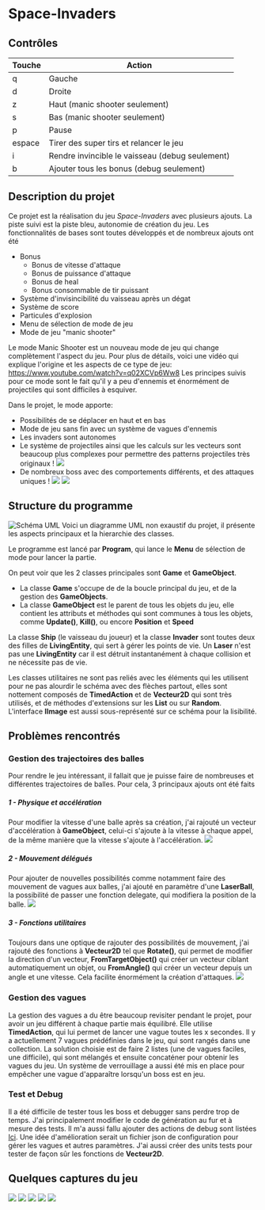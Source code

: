 ﻿# Space-Invaders

## Contrôles
| Touche | Action                                          |
|--------|-------------------------------------------------|
| q      | Gauche                                          |
| d      | Droite                                          |
| z      | Haut (manic shooter seulement)                  |
| s      | Bas (manic shooter seulement)                   |
| p      | Pause                                           |
| espace | Tirer des super tirs et relancer le jeu         |
| i      | Rendre invincible le vaisseau (debug seulement) |
| b      | Ajouter tous les bonus (debug seulement)        |

## Description du projet 
Ce projet est la réalisation du jeu *Space-Invaders* avec plusieurs ajouts.
La piste suivi est la piste bleu, autonomie de création du jeu.
Les fonctionnalités de bases sont toutes développés et de nombreux ajouts ont été 
- Bonus
  * Bonus de vitesse d'attaque
  * Bonus de puissance d'attaque
  * Bonus de heal
  * Bonus consommable de tir puissant
- Système d'invisincibilité du vaisseau après un dégat
- Système de score
- Particules d'explosion
- Menu de sélection de mode de jeu
- Mode de jeu "manic shooter"

Le mode Manic Shooter est un nouveau mode de jeu qui change complètement l'aspect du jeu.
Pour plus de détails, voici une vidéo qui explique l'origine et les aspects de ce type de jeu: https://www.youtube.com/watch?v=q02XCVp6Ww8
Les principes suivis pour ce mode sont le fait qu'il y a peu d'ennemis et énormément de projectiles qui sont difficiles à esquiver.

Dans le projet, le mode apporte:
 - Possibilités de se déplacer en haut et en bas
 - Mode de jeu sans fin avec un système de vagues d'ennemis
 - Les invaders sont autonomes
 - Le système de projectiles ainsi que les calculs sur les vecteurs sont beaucoup plus complexes pour permettre des patterns projectiles très originaux !
 ![](Images/screenBullets.gif)     
 - De nombreux boss avec des comportements différents, et des attaques uniques ! 
 ![](Images/screenSmartBoss.gif)  ![](Images/screenSpammer.gif)

## Structure du programme
![Schéma UML](model.jpg)
Voici un diagramme UML non exaustif du projet, il présente les aspects principaux et la hierarchie des classes.

Le programme est lancé par **Program**, qui lance le **Menu** de sélection de mode pour lancer la partie.

On peut voir que les 2 classes principales sont **Game** et **GameObject**.
- La classe **Game** s'occupe de de la boucle principal du jeu, et de la gestion des **GameObjects**.
- La classe **GameObject** est le parent de tous les objets du jeu, elle contient les attributs et méthodes qui sont communes à tous les objets, comme **Update()**, **Kill()**, ou encore **Position** et **Speed**

La classe **Ship** (le vaisseau du joueur) et la classe **Invader** sont toutes deux des filles de **LivingEntity**, qui sert à gérer les points de vie. Un **Laser** n'est pas une **LivingEntity** car il est détruit instantanément à chaque collision et ne nécessite pas de vie.

Les classes utilitaires ne sont pas reliés avec les éléments qui les utilisent pour ne pas alourdir le schéma avec des flèches partout, elles sont nottement composés de **TimedAction** et de **Vecteur2D** qui sont très utilisés, et de méthodes d'extensions sur les **List** ou sur **Random**.
L'interface **IImage** est aussi sous-représenté sur ce schéma pour la lisibilité.

## Problèmes rencontrés
### Gestion des trajectoires des balles
Pour rendre le jeu intéressant, il fallait que je puisse faire de nombreuses et différentes trajectoires de balles.
Pour cela, 3 principaux ajouts ont été faits
##### 1 - Physique et accélération
Pour modifier la vitesse d'une balle après sa création, j'ai rajouté un vecteur d'accélération à **GameObject**, celui-ci s'ajoute à la vitesse à chaque appel, de la même manière que la vitesse s'ajoute à l'accélération.
![](Images/screenAcceleration.gif)
##### 2 - Mouvement délégués
Pour ajouter de nouvelles possibilités comme notamment faire des mouvement de vagues aux balles, j'ai ajouté en paramètre d'une **LaserBall**, la possibilité de passer une fonction delegate, qui modifiera la position de la balle.
![](Images/screenBound.gif)
##### 3 - Fonctions utilitaires
Toujours dans une optique de rajouter des possibilités de mouvement, j'ai rajouté des fonctions à **Vecteur2D** tel que **Rotate()**, qui permet de modifier la direction d'un vecteur, **FromTargetObject()** qui créer un vecteur ciblant automatiquement un objet, ou **FromAngle()** qui créer un vecteur depuis un angle et une vitesse. Cela facilite énormément la création d'attaques.
![](Images/screenSlowWaves.gif)

### Gestion des vagues
La gestion des vagues a du être beaucoup revisiter pendant le projet, pour avoir un jeu différent à chaque partie mais équilibré. Elle utilise **TimedAction**, qui lui permet de lancer une vague toutes les x secondes. Il y a actuellement 7 vagues prédéfinies dans le jeu, qui sont rangés dans une collection. La solution choisie est de faire 2 listes (une de vagues faciles, une difficile), qui sont mélangés et ensuite concaténer pour obtenir les vagues du jeu.
Un système de verrouillage a aussi été mis en place pour empêcher une vague d'apparaître lorsqu'un boss est en jeu.

### Test et Debug
Il a été difficile de tester tous les boss et debugger sans perdre trop de temps. J'ai principalement modifier le code de génération au fur et à mesure des tests. Il m'a aussi fallu ajouter des actions de debug sont listées [Ici](#contrôles). Une idée d'amélioration serait un fichier json de configuration pour gérer les vagues et autres paramètres.
J'ai aussi créer des units tests pour tester de façon sûr les fonctions de **Vecteur2D**.


## Quelques captures du jeu
![](Images/screenGameplay1.gif)
![](Images/screenGameplay2.gif)
![](Images/screenGameplay3.gif)
![](Images/screenGameplay4.gif)
![](Images/screenDebug.gif)